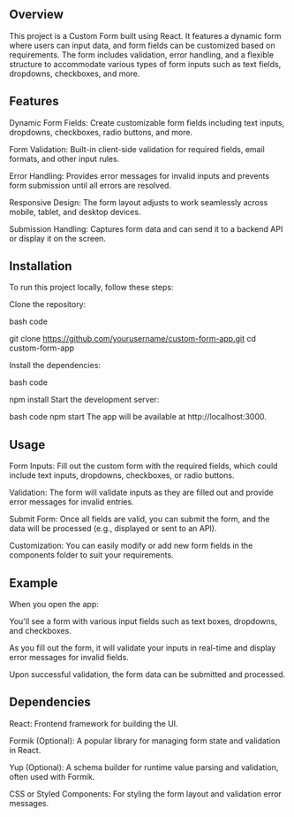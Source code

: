 ## Overview

This project is a Custom Form built using React. It features a dynamic form where users can input data, and form fields can be customized based on requirements. The form includes validation, error handling, and a flexible structure to accommodate various types of form inputs such as text fields, dropdowns, checkboxes, and more.

## Features

Dynamic Form Fields: Create customizable form fields including text inputs, dropdowns, checkboxes, radio buttons, and more.

Form Validation: Built-in client-side validation for required fields, email formats, and other input rules.

Error Handling: Provides error messages for invalid inputs and prevents form submission until all errors are resolved.

Responsive Design: The form layout adjusts to work seamlessly across mobile, tablet, and desktop devices.

Submission Handling: Captures form data and can send it to a backend API or display it on the screen.

## Installation
To run this project locally, follow these steps:

Clone the repository:

bash code

git clone https://github.com/yourusername/custom-form-app.git
cd custom-form-app

Install the dependencies:

bash code

npm install
Start the development server:

bash code
npm start
The app will be available at http://localhost:3000.

## Usage

Form Inputs: Fill out the custom form with the required fields, which could include text inputs, dropdowns, checkboxes, or radio buttons.

Validation: The form will validate inputs as they are filled out and provide error messages for invalid entries.

Submit Form: Once all fields are valid, you can submit the form, and the data will be processed (e.g., displayed or sent to an API).

Customization: You can easily modify or add new form fields in the components folder to suit your requirements.

## Example
When you open the app:

You'll see a form with various input fields such as text boxes, dropdowns, and checkboxes.

As you fill out the form, it will validate your inputs in real-time and display error messages for invalid fields.

Upon successful validation, the form data can be submitted and processed.

## Dependencies

React: Frontend framework for building the UI.

Formik (Optional): A popular library for managing form state and validation in React.

Yup (Optional): A schema builder for runtime value parsing and validation, often used with Formik.

CSS or Styled Components: For styling the form layout and validation error messages.

